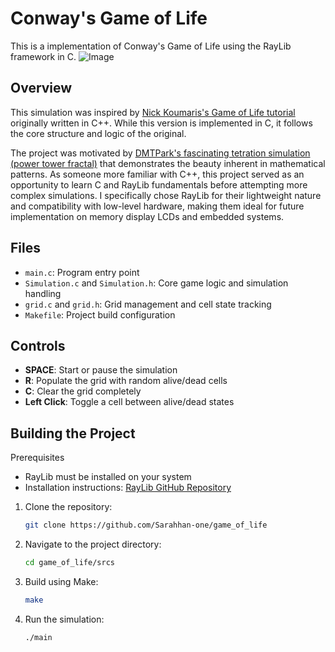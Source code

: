 # Conway's Game of Life

This is a implementation of Conway's Game of Life using the RayLib framework in C.
![Image](https://github.com/user-attachments/assets/91dcd7aa-ad69-4add-9eeb-0f4091ee0829)

## Overview

This simulation was inspired by [Nick Koumaris's Game of Life tutorial](https://youtu.be/daFYGrXq0aw?si=kK4c-jR6ZiQ2jTmI) originally written in C++. While this version is implemented in C, it follows the core structure and logic of the original. 

The project was motivated by [DMTPark's fascinating tetration simulation (power tower fractal)](https://youtu.be/mIxrcXrrxAI?si=wn-ujnqHFbpoUmma) that demonstrates the beauty inherent in mathematical patterns. As someone more familiar with C++, this project served as an opportunity to learn C and RayLib fundamentals before attempting more complex simulations. I specifically chose RayLib for their lightweight nature and compatibility with low-level hardware, making them ideal for future implementation on memory display LCDs and embedded systems.

## Files

- `main.c`: Program entry point
- `Simulation.c` and `Simulation.h`: Core game logic and simulation handling
- `grid.c` and `grid.h`: Grid management and cell state tracking
- `Makefile`: Project build configuration

## Controls

- **SPACE**: Start or pause the simulation
- **R**: Populate the grid with random alive/dead cells
- **C**: Clear the grid completely
- **Left Click**: Toggle a cell between alive/dead states

## Building the Project

Prerequisites
- RayLib must be installed on your system
- Installation instructions: [RayLib GitHub Repository](https://github.com/raysan5/raylib)
  
1. Clone the repository:
   ```bash
   git clone https://github.com/Sarahhan-one/game_of_life
   ```

2. Navigate to the project directory:
   ```bash
   cd game_of_life/srcs
   ```

3. Build using Make:
   ```bash
   make
   ```

4. Run the simulation:
   ```bash
   ./main
   ```

